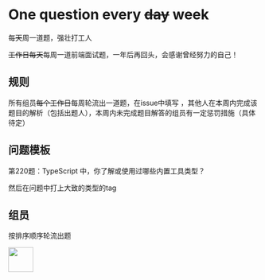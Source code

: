 # One question every ~~day~~ week

每~~天~~周一道题，强壮打工人

~~工作日每天~~每周一道前端面试题，一年后再回头，会感谢曾经努力的自己！



## 规则

所有组员~~每个工作日~~每周轮流出一道题，在issue中填写 ，其他人在本周内完成该题目的解析（包括出题人），本周内未完成题目解答的组员有一定惩罚措施（具体待定）

## 问题模板

第220题：TypeScript 中，你了解或使用过哪些内置工具类型？

然后在问题中打上大致的类型的tag



## 组员

按排序顺序轮流出题

<a href="https://github.com/hezhengjie">
    <img src="https://avatars.githubusercontent.com/u/11374813?v=4" width="50px">
</a> 
